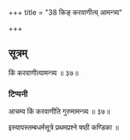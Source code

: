 +++
title = "38 किङ् करवाणीत्य् आमन्त्र्य"

+++

## सूत्रम्
किं करवाणीत्यामन्त्र्य ॥ ३७॥  
### टिप्पनी
आचम्य किं करवाणीति गुरुमामन्त्र्य ॥ ३७॥  

इस्यापस्तम्बधर्मसूत्रे प्रथमप्रश्ने षष्ठी कण्डिका ॥
